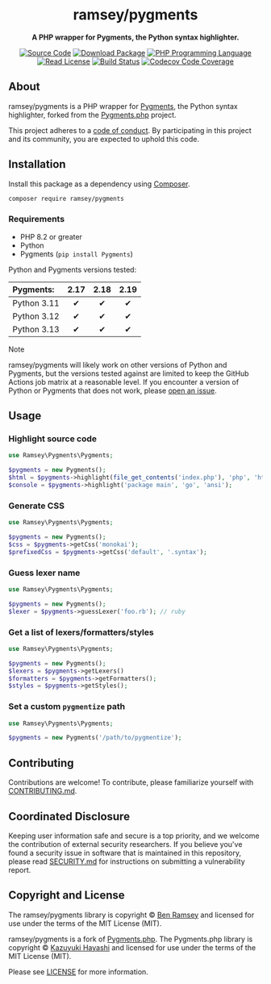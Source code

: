 <h1 align="center">ramsey/pygments</h1>

<p align="center">
    <strong>A PHP wrapper for Pygments, the Python syntax highlighter.</strong>
</p>

<p align="center">
    <a href="https://github.com/ramsey/pygments"><img src="https://img.shields.io/badge/source-ramsey/pygments-blue.svg?style=flat-square" alt="Source Code"></a>
    <a href="https://packagist.org/packages/ramsey/pygments"><img src="https://img.shields.io/packagist/v/ramsey/pygments.svg?style=flat-square&label=release" alt="Download Package"></a>
    <a href="https://php.net"><img src="https://img.shields.io/packagist/php-v/ramsey/pygments.svg?style=flat-square&colorB=%238892BF" alt="PHP Programming Language"></a>
    <a href="https://github.com/ramsey/pygments/blob/main/LICENSE"><img src="https://img.shields.io/packagist/l/ramsey/pygments.svg?style=flat-square&colorB=darkcyan" alt="Read License"></a>
    <a href="https://github.com/ramsey/pygments/actions/workflows/continuous-integration.yml"><img src="https://img.shields.io/github/actions/workflow/status/ramsey/pygments/continuous-integration.yml?branch=main&logo=github&style=flat-square" alt="Build Status"></a>
    <a href="https://codecov.io/gh/ramsey/pygments"><img src="https://img.shields.io/codecov/c/gh/ramsey/pygments?label=codecov&logo=codecov&style=flat-square" alt="Codecov Code Coverage"></a>
</p>

## About

ramsey/pygments is a PHP wrapper for [Pygments](https://pygments.org), the
Python syntax highlighter, forked from the
[Pygments.php](https://github.com/kzykhys/Pygments.php) project.

This project adheres to a [code of conduct](CODE_OF_CONDUCT.md).
By participating in this project and its community, you are expected to
uphold this code.

## Installation

Install this package as a dependency using [Composer](https://getcomposer.org).

``` bash
composer require ramsey/pygments
```

### Requirements

* PHP 8.2 or greater
* Python
* Pygments (`pip install Pygments`)

Python and Pygments versions tested:

| Pygments:   | 2.17 | 2.18 | 2.19 |
|:------------|:----:|:----:|:----:|
| Python 3.11 |  ✔   |  ✔   |  ✔   |
| Python 3.12 |  ✔   |  ✔   |  ✔   |
| Python 3.13 |  ✔   |  ✔   |  ✔   |

> [!NOTE]
> ramsey/pygments will likely work on other versions of Python and Pygments, but
> the versions tested against are limited to keep the GitHub Actions job matrix
> at a reasonable level. If you encounter a version of Python or Pygments that
> does not work, please [open an issue](https://github.com/ramsey/pygments/issues).

## Usage

### Highlight source code

``` php
use Ramsey\Pygments\Pygments;

$pygments = new Pygments();
$html = $pygments->highlight(file_get_contents('index.php'), 'php', 'html');
$console = $pygments->highlight('package main', 'go', 'ansi');
```

### Generate CSS

``` php
use Ramsey\Pygments\Pygments;

$pygments = new Pygments();
$css = $pygments->getCss('monokai');
$prefixedCss = $pygments->getCss('default', '.syntax');
```

### Guess lexer name

``` php
use Ramsey\Pygments\Pygments;

$pygments = new Pygments();
$lexer = $pygments->guessLexer('foo.rb'); // ruby
```

### Get a list of lexers/formatters/styles

``` php
use Ramsey\Pygments\Pygments;

$pygments = new Pygments();
$lexers = $pygments->getLexers()
$formatters = $pygments->getFormatters();
$styles = $pygments->getStyles();
```

### Set a custom `pygmentize` path

``` php
use Ramsey\Pygments\Pygments;

$pygments = new Pygments('/path/to/pygmentize');
```

## Contributing

Contributions are welcome! To contribute, please familiarize yourself with
[CONTRIBUTING.md](CONTRIBUTING.md).

## Coordinated Disclosure

Keeping user information safe and secure is a top priority, and we welcome the
contribution of external security researchers. If you believe you've found a
security issue in software that is maintained in this repository, please read
[SECURITY.md](SECURITY.md) for instructions on submitting a vulnerability report.

## Copyright and License

The ramsey/pygments library is copyright © [Ben Ramsey](https://benramsey.com)
and licensed for use under the terms of the MIT License (MIT).

ramsey/pygments is a fork of [Pygments.php](https://github.com/kzykhys/Pygments.php).
The Pygments.php library is copyright © [Kazuyuki Hayashi](https://github.com/kzykhys)
and licensed for use under the terms of the MIT License (MIT).

Please see [LICENSE](LICENSE) for more information.
